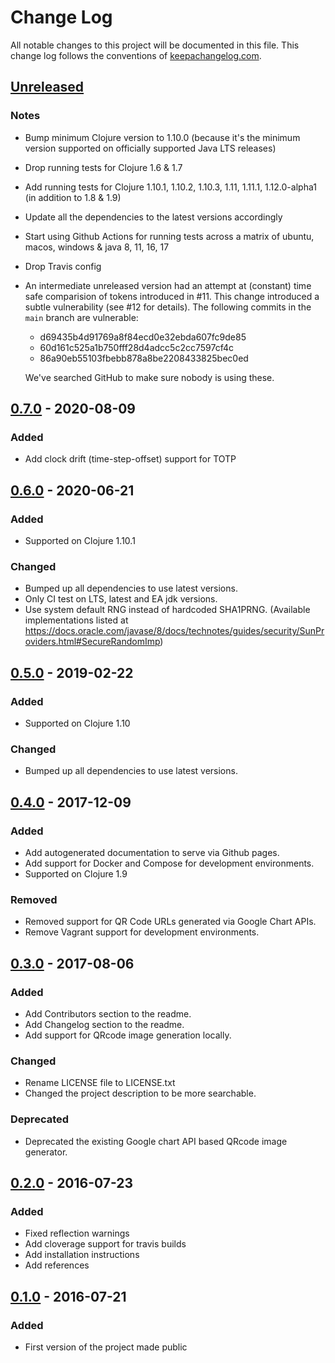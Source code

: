 # Change Log
All notable changes to this project will be documented in this file. This change log follows the conventions of [keepachangelog.com](http://keepachangelog.com/).

## [Unreleased]
### Notes
- Bump minimum Clojure version to 1.10.0 (because it's the minimum version supported on officially supported Java LTS releases)
- Drop running tests for Clojure 1.6 & 1.7
- Add running tests for Clojure 1.10.1, 1.10.2, 1.10.3, 1.11, 1.11.1, 1.12.0-alpha1 (in addition to 1.8 & 1.9)
- Update all the dependencies to the latest versions accordingly
- Start using Github Actions for running tests across a matrix of ubuntu, macos, windows & java 8, 11, 16, 17
- Drop Travis config
- An intermediate unreleased version had an attempt at (constant) time safe
  comparision of tokens introduced in #11. This change introduced a subtle
  vulnerability (see #12 for details). The following commits in the `main`
  branch are vulnerable:

  * d69435b4d91769a8f84ecd0e32ebda607fc9de85
  * 60d161c525a1b750fff28d4adcc5c2cc7597cf4c
  * 86a90eb55103fbebb878a8be2208433825bec0ed

  We've searched GitHub to make sure nobody is using these.

## [0.7.0] - 2020-08-09
### Added
- Add clock drift (time-step-offset) support for TOTP

## [0.6.0] - 2020-06-21
### Added
- Supported on Clojure 1.10.1

### Changed
- Bumped up all dependencies to use latest versions.
- Only CI test on LTS, latest and EA jdk versions.
- Use system default RNG instead of hardcoded SHA1PRNG. (Available implementations listed at https://docs.oracle.com/javase/8/docs/technotes/guides/security/SunProviders.html#SecureRandomImp)

## [0.5.0] - 2019-02-22
### Added
- Supported on Clojure 1.10

### Changed
- Bumped up all dependencies to use latest versions.

## [0.4.0] - 2017-12-09
### Added
- Add autogenerated documentation to serve via Github pages.
- Add support for Docker and Compose for development environments.
- Supported on Clojure 1.9

### Removed
- Removed support for QR Code URLs generated via Google Chart APIs.
- Remove Vagrant support for development environments.

## [0.3.0] - 2017-08-06
### Added
- Add Contributors section to the readme.
- Add Changelog section to the readme.
- Add support for QRcode image generation locally.

### Changed
- Rename LICENSE file to LICENSE.txt
- Changed the project description to be more searchable.

### Deprecated
- Deprecated the existing Google chart API based QRcode image generator.

## [0.2.0] - 2016-07-23
### Added
- Fixed reflection warnings
- Add cloverage support for travis builds
- Add installation instructions
- Add references

## [0.1.0] - 2016-07-21
### Added
- First version of the project made public

[Unreleased]: https://github.com/suvash/one-time/compare/v0.7.0...HEAD
[0.7.0]: https://github.com/suvash/one-time/compare/v0.6.0...v0.7.0
[0.6.0]: https://github.com/suvash/one-time/compare/v0.5.0...v0.6.0
[0.5.0]: https://github.com/suvash/one-time/compare/v0.4.0...v0.5.0
[0.4.0]: https://github.com/suvash/one-time/compare/v0.3.0...v0.4.0
[0.3.0]: https://github.com/suvash/one-time/compare/v0.2.0...v0.3.0
[0.2.0]: https://github.com/suvash/one-time/compare/v0.1.0...v0.2.0
[0.1.0]: https://github.com/suvash/one-time/compare/120f051fdf53f534acdaf9e8d100b883febca0cf...v0.1.0
